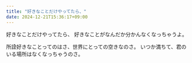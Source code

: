 ```yaml
---
title: "好きなことだけやってたら、"
date: 2024-12-21T15:36:17+09:00
---
```

好きなことだけやってたら、
好きなことがなんだか分かんなくなっちゃうよ。

所詮好きなことってのはさ、世界にとっての空きなのさ。
いつか満ちて、君のいる場所はなくなっちゃうのさ。

